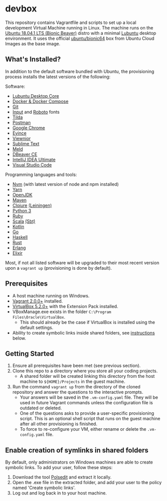 # devbox

This repository contains Vagrantfile and scripts to set up a local development Virtual Machine running in Linux.
The machine runs on the [Ubuntu 18.04.1 LTS (Bionic Beaver)](http://releases.ubuntu.com/18.04.1/) distro with a minimal
[Lubuntu](https://lubuntu.net/) desktop environment. It uses the official [ubuntu/bionic64](https://app.vagrantup.com/ubuntu/boxes/bionic64) box 
from Ubuntu Cloud Images as the base image.

## What's Installed?

In addition to the default software bundled with Ubuntu, the provisioning process installs the latest versions of the following:

Software:

- [Lubuntu Desktop Core](https://packages.ubuntu.com/bionic/lubuntu-core)
- [Docker & Docker Compose](https://www.docker.com/)
- [Git](https://git-scm.com/)
- [Input](http://input.fontbureau.com/) and [Roboto](https://fonts.google.com/specimen/Roboto) fonts
- [Tilda](https://github.com/lanoxx/tilda)
- [Postman](https://www.getpostman.com/)
- [Google Chrome](https://www.google.com/chrome/)
- [Evince](https://wiki.gnome.org/Apps/Evince)
- [Viewnior](http://siyanpanayotov.com/project/viewnior)
- [Sublime Text](https://www.sublimetext.com/)
- [Meld](http://meldmerge.org/)
- [DBeaver CE](https://dbeaver.io/)
- [IntelliJ IDEA Ultimate](https://www.jetbrains.com/idea/)
- [Visual Studio Code](https://code.visualstudio.com/)

Programming languages and tools:

- [Nvm](https://github.com/creationix/nvm) (with latest version of node and npm installed)
- [Yarn](https://yarnpkg.com/en/)
- [OpenJDK](https://openjdk.java.net/)
- [Maven](https://maven.apache.org/)
- [Clojure](https://clojure.org/) [(Leiningen)](https://leiningen.org/)
- [Python 3](https://www.python.org/)
- [Ruby](https://www.ruby-lang.org/en/)
- [Scala](https://www.scala-lang.org/) [(Sbt)](https://www.scala-sbt.org/)
- [Kotlin](https://kotlinlang.org/)
- [Go](https://golang.org/)
- [Haskell](https://www.haskell.org/)
- [Rust](https://www.rust-lang.org/)
- [Erlang](https://www.erlang.org/)
- [Elixir](https://elixir-lang.org/)

Most, if not all listed software will be upgraded to their most recent version upon a `vagrant up` (provisioning is done by default).

## Prerequisites

- A host machine running on Windows.
- [Vagrant 2.0.0+](https://www.vagrantup.com/downloads.html) installed.
- [VirtualBox 5.2.0+](https://www.virtualbox.org/wiki/Downloads) with the Extension Pack installed.
- VBoxManage.exe exists in the folder `C:\Program Files\Oracle\VirtualBox`.
   - This should already be the case if VirtualBox is installed using the default settings.
- Ability to create symbolic links inside shared folders, see [instructions](#enable-creation-of-symlinks-in-shared-folders) below.

## Getting Started

1. Ensure all prerequisites have been met (see previous section).
1. Clone this repo to a directory where you store all your coding projects. 
   - A shared folder will be created linking this directory from the host machine to `${HOME}/Projects` in the guest machine. 
1. Run the command `vagrant up` from the directory of the cloned repository and answer the questions to the interactive prompts.
   - Your answers will be saved in the `.vm-config.yaml` file. They will be used in future Vagrant commands unless the configuration file is outdated or deleted.
   - One of the questions asks to provide a user-specific provisioning script. This is an optional shell script that runs on the guest machine after all other provisioning is finished. 
   - To force to re-configure your VM, either rename or delete the `.vm-config.yaml` file.

## Enable creation of symlinks in shared folders

By default, only administrators on Windows machines are able to create symbolic links. To add your user, follow these steps:

1. Download the tool [Polsedit](http://www.southsoftware.com/) and extract it locally.
1. Open the .exe file in the extracted folder, and add your user to the policy named 'Create symbolic links'.
1. Log out and log back in to your host machine.
